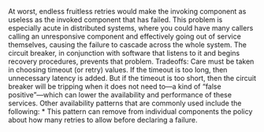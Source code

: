 At worst, endless fruitless retries would make the invoking component as useless as the invoked component that has failed. This problem is especially acute in distributed systems, where you could have many callers calling an unresponsive component and effectively going out of service themselves, causing the failure to cascade across the whole system. The circuit breaker, in conjunction with software that listens to it and begins recovery procedures, prevents that problem. Tradeoffs: Care must be taken in choosing timeout (or retry) values. If the timeout is too long, then unnecessary latency is added. But if the timeout is too short, then the circuit breaker will be tripping when it does not need to—a kind of “false positive”—which can lower the availability and performance of these services. Other availability patterns that are commonly used include the following: *  This pattern can remove from individual components the policy about how many retries to allow before declaring a failure.